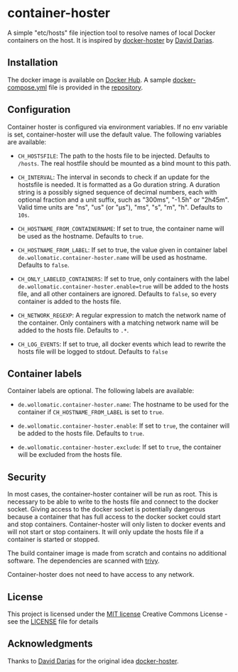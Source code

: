 # container-hoster
A simple "etc/hosts" file injection tool to resolve names of local Docker containers on the host. It is inspired by [docker-hoster](https://github.com/dvddarias/docker-hoster) by [David Darias](https://github.com/dvddarias).


## Installation

The docker image is available on [Docker Hub](https://hub.docker.com/r/wollomatic/container-hoster/). A sample [docker-compose.yml](https://raw.githubusercontent.com/wollomatic/container-hoster/main/compose.yaml) file is provided in the [repository](https://github.com/wollomatic/container-hoster).

## Configuration
Container hoster is configured via environment variables. If no env variable is set, container-hoster will use the default value. The following variables are available:

* ``CH_HOSTSFILE``: The path to the hosts file to be injected. Defaults to ``/hosts``. The real hostfile should be mounted as a bind mount to this path.

* ``CH_INTERVAL``: The interval in seconds to check if an update for the hostsfile is needed. It is formatted as a Go duration string. A duration string is a possibly signed sequence of decimal numbers, each with optional fraction and a unit suffix, such as "300ms", "-1.5h" or "2h45m". Valid time units are "ns", "us" (or "µs"), "ms", "s", "m", "h". Defaults to ``10s``.

* ``CH_HOSTNAME_FROM_CONTAINERNAME``: If set to true, the container name will be used as the hostname. Defaults to ``true``.

* ``CH_HOSTNAME_FROM_LABEL``: If set to true, the value given in container label ``de.wollomatic.container-hoster.name`` will be used as hostname. Defaults to ``false``.

* ``CH_ONLY_LABELED_CONTAINERS``: If set to true, only containers with the label ``de.wollomatic.container-hoster.enable=true`` will be added to the hosts file, and all other containers are ignored. Defaults to ``false``, so every container is added to the hosts file.

* ``CH_NETWORK_REGEXP``: A regular expression to match the network name of the container. Only containers with a matching network name will be added to the hosts file. Defaults to ``.*``.

* ``CH_LOG_EVENTS``: If set to true, all docker events which lead to rewrite the hosts file will be logged to stdout. Defaults to ``false``

## Container labels
Container labels are optional. The following labels are available:

* ``de.wollomatic.container-hoster.name``: The hostname to be used for the container if ``CH_HOSTNAME_FROM_LABEL`` is set to ``true``.

* ``de.wollomatic.container-hoster.enable``: If set to ``true``, the container will be added to the hosts file. Defaults to ``true``.

* ``de.wollomatic.container-hoster.exclude``: If set to ``true``, the container will be excluded from the hosts file.

## Security

In most cases, the container-hoster container will be run as root. This is necessary to be able to write to the hosts file and connect to the docker socket. Giving access to the docker socket is potentially dangerous because a container that has full access to the docker socket could start and stop containers. Container-hoster will only listen to docker events and will not start or stop containers. It will only update the hosts file if a container is started or stopped.

The build container image is made from scratch and contains no additional software. The dependencies are scanned with [trivy](https://github.com/aquasecurity/trivy-action).

Container-hoster does not need to have access to any network.

## License
This project is licensed under the [MIT license](LICENSE.md)
Creative Commons License - see the [LICENSE](LICENSE) file for details

## Acknowledgments
Thanks to [David Darias](https://github.com/dvddarias) for the original idea [docker-hoster](https://github.com/dvddarias/docker-hoster).